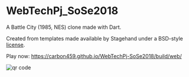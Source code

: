 # WebTechPj_SoSe2018

A Battle City (1985, NES) clone made with Dart.

Created from templates made available by Stagehand under a BSD-style
[license](https://github.com/dart-lang/stagehand/blob/master/LICENSE).


Play now:
https://carbon459.github.io/WebTechPj-SoSe2018/build/web/

<img src="http://api.qrserver.com/v1/create-qr-code/?color=000000&amp;bgcolor=FFFFFF&amp;data=https%3A%2F%2Fcarbon459.github.io%2FWebTechPj-SoSe2018%2Fbuild%2Fweb%2F&amp;qzone=1&amp;margin=0&amp;size=400x400&amp;ecc=L" alt="qr code" />

